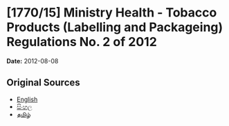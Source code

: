 # [1770/15] Ministry Health - Tobacco Products (Labelling and Packageing) Regulations No. 2 of 2012

**Date:** 2012-08-08

## Original Sources

- [English](https://documents.gov.lk/view/extra-gazettes/2012/8/1770-15_E.pdf)
- [සිංහල](https://documents.gov.lk/view/extra-gazettes/2012/8/1770-15_S.pdf)
- [தமிழ்](https://documents.gov.lk/view/extra-gazettes/2012/8/1770-15_T.pdf)
